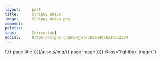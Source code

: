 ```yaml
---
layout:		post
title:		Stripey Weave
image:		Stripey Weave.png
comment:	
palette:	
tags:		[mirrorlab]
social:		https://signs.codes/@jez/102934896210112224
---
```


<span class="lightbox-trigger">
![{{ page.title }}](/assets/img/{{ page.image }}){:class="lightbox-trigger"}
</span>
